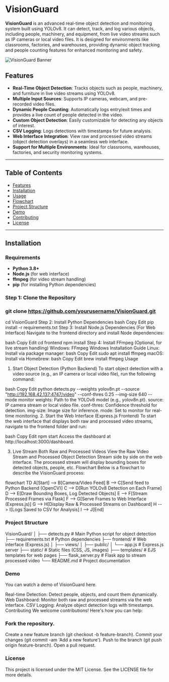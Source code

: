 # VisionGuard

**VisionGuard** is an advanced real-time object detection and monitoring system built using YOLOv8. It can detect, track, and log various objects, including people, machinery, and equipment, from live video streams such as IP cameras or local video files. It is designed for environments like classrooms, factories, and warehouses, providing dynamic object tracking and people counting features for enhanced monitoring and safety.

![VisionGuard Banner](https://yourimageurl.com/banner-image) <!-- Optional banner image -->

## Features
- **Real-Time Object Detection**: Tracks objects such as people, machinery, and furniture in live video streams using YOLOv8.
- **Multiple Input Sources**: Supports IP cameras, webcam, and pre-recorded video files.
- **Dynamic People Counting**: Automatically logs entry/exit times and provides a live count of people detected in the video.
- **Custom Object Detection**: Easily customizable for detecting any objects of interest.
- **CSV Logging**: Logs detections with timestamps for future analysis.
- **Web Interface Integration**: View raw and processed video streams (object detection overlays) in a seamless web interface.
- **Support for Multiple Environments**: Ideal for classrooms, warehouses, factories, and security monitoring systems.

---

## Table of Contents
- [Features](#features)
- [Installation](#installation)
- [Usage](#usage)
- [Flowchart](#flowchart)
- [Project Structure](#project-structure)
- [Demo](#demo)
- [Contributing](#contributing)
- [License](#license)

---

## Installation

### Requirements
- **Python 3.8+**
- **Node.js** (for web interface)
- **ffmpeg** (for video stream handling)
- **pip** (for installing Python dependencies)

### Step 1: Clone the Repository

### git clone https://github.com/yourusername/VisionGuard.git
cd VisionGuard
Step 2: Install Python Dependencies
bash
Copy
Edit
pip install -r requirements.txt
Step 3: Install Node.js Dependencies (For Web Interface)
Navigate to the frontend directory and install Node dependencies:

bash
Copy
Edit
cd frontend
npm install
Step 4: Install FFmpeg (Optional, for live stream handling)
Windows: FFmpeg Windows Installation Guide
Linux: Install via package manager:
bash
Copy
Edit
sudo apt install ffmpeg
macOS: Install via Homebrew:
bash
Copy
Edit
brew install ffmpeg
Usage
1. Start Object Detection (Python Backend)
To start object detection with a video source (e.g., an IP camera or local video file), run the following command:

bash
Copy
Edit
python detects.py --weights yolov8n.pt --source "http://192.168.42.137:4747/video" --conf-thres 0.25 --img-size 640 --mode monitor
weights: Path to the YOLOv8 model (e.g., yolov8n.pt).
source: IP camera stream or local video file.
conf-thres: Confidence threshold for detection.
img-size: Image size for inference.
mode: Set to monitor for real-time monitoring.
2. Start the Web Interface (Express.js Frontend)
To start the web interface that displays both raw and processed video streams, navigate to the frontend folder and run:

bash
Copy
Edit
npm start
Access the dashboard at http://localhost:3000/dashboard.

3. Live Stream Both Raw and Processed Videos
View the Raw Video Stream and Processed Object Detection Stream side by side on the web interface.
The processed stream will display bounding boxes for detected objects, people, etc.
Flowchart
Below is a flowchart to describe the VisionGuard process:


flowchart TD
    A[Start] --> B[Camera/Video Feed]
    B --> C[Send feed to Python Backend (OpenCV)]
    C --> D[Run YOLOv8 Detection on Each Frame]
    D --> E[Draw Bounding Boxes, Log Detected Objects]
    E --> F[Stream Processed Frames via Flask]
    F --> G[Serve Frames to Web Interface (Express.js)]
    G --> H[Display Raw & Processed Streams on Dashboard]
    H --> I[Logs Saved to CSV for Analysis]
    I --> J[End]

    
### Project Structure ###

VisionGuard/
│
├── detects.py                # Main Python script for object detection
├── requirements.txt          # Python dependencies
├── frontend/                 # Web interface (Express.js)
│   ├── views/
│   ├── public/
│   └── app.js                # Express.js server
├── static/                   # Static files (CSS, JS, images)
├── templates/                # EJS templates for web pages
├── flask_server.py           # Flask app to stream processed video
└── README.md                 # Project documentation


### Demo
You can watch a demo of VisionGuard here.

Real-time Detection: Detect people, objects, and count them dynamically.
Web Dashboard: Monitor both raw and processed streams via the web interface.
CSV Logging: Analyze object detection logs with timestamps.
Contributing
We welcome contributions! Here's how you can help:

 ### Fork the repository.
Create a new feature branch (git checkout -b feature-branch).
Commit your changes (git commit -am 'Add a new feature').
Push to the branch (git push origin feature-branch).
Open a pull request.
### License
This project is licensed under the MIT License. See the LICENSE file for more details.
